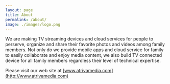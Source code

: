 ```yaml
---
layout: page
title: About
permalink: /about/
image: ./images/logo.png
---
```


We are making TV streaming devices and cloud services for people to perserve, organize and share their favorite photos and videos among family members. Not only do we provide mobile apps and cloud service for family to easily collaborate and enjoy media content, we also build TV connected device for all family members regardless their level of technical expertise. 

Please visit our web site at [www.atrivamedia.com](http://www.atrivamedia.com)
